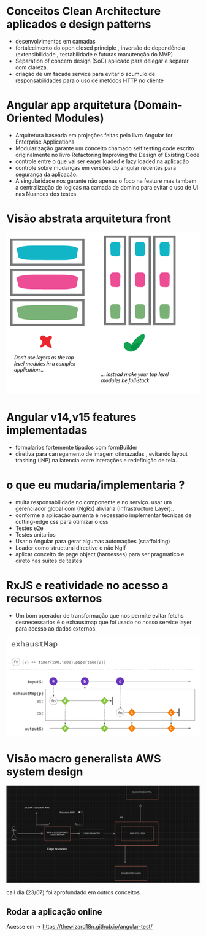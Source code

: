 # Conceitos Clean Architecture aplicados e design patterns
 - desenvolvimentos em camadas
 - fortalecimento do open closed principle , inversão de dependência (extensibilidade , testabilidade e futuras manutenção do MVP)
 - Separation of concern design (SoC) aplicado para delegar e separar com clareza.
 - criação de um facade service para evitar o acumulo de responsabilidades para o uso de metódos HTTP no cliente

# Angular app arquitetura (Domain-Oriented Modules)
 - Arquitetura baseada em projeções feitas pelo livro Angular for Enterprise Applications
 - Modularização garante um conceito chamado self testing code escrito originalmente no livro Refactoring Improving the Design of Existing Code
 - controle entre o que vai ser eager loaded e lazy loaded na aplicação
 - controle sobre mudanças em versões do angular recentes para segurança da aplicacão.
 - A singularidade nos garante não apenas o foco na feature mas tambem a centralização de logicas na camada de domino para evitar o uso de UI nas Nuances dos     testes.
   
# Visão abstrata arquitetura front

<p align="center">
  <img alt="front" src="./Screenshot 2024-06-30 at 00.59.44.png"  >
</p>

# Angular v14,v15 features implementadas
 - formularios fortemente tipados com formBuilder
 - diretiva para carregamento de imagem otimazadas , evitando layout trashing (INP) na latencia entre interações e redefinição de tela.

# o que eu mudaria/implementaria ?
 - muita responsabilidade no componente e no serviço. usar um gerenciador global com (NgRx) aliviaria (Infrastructure Layer):.
 - conforme a aplicação aumenta é necessario implementar tecnicas de cutting-edge css para otimizar o css
 - Testes e2e
 - Testes unitarios
 - Usar o Angular para gerar algumas automações (scaffolding)
 - Loader como structural directive e não NgIf
 - aplicar conceito de page object (harnesses) para ser pragmatico e direto nas suites de testes

# RxJS e reatividade no acesso a recursos externos

 - Um bom operador de transformação que nos permite evitar fetchs desnecessarios é o exhaustmap que foi usado no nosso service layer para acesso ao dados externos.

<p align="center">
  <img alt="aws" src="./EZ8LkPwWoAAgqPH.png"  >
</p>
   
# Visão macro generalista AWS system design

<p align="center">
  <img alt="aws" src="./Screenshot 2024-06-25 at 14.26.19.png"  >
</p>

call dia (23/07) foi aprofundado em outros conceitos.

## Rodar a aplicação online

Acesse em -> https://thewizard18n.github.io/angular-test/
